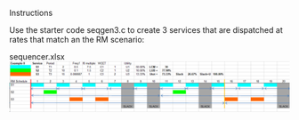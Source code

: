 Instructions

Use the starter code seqgen3.c to create 3 services that are dispatched at rates that match an the RM scenario:

sequencer.xlsx
![Alt text](image.png)